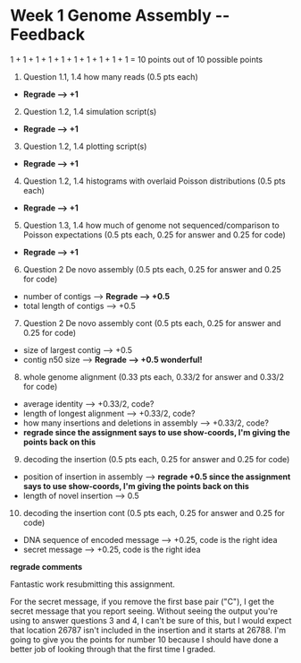 # Week 1 Genome Assembly -- Feedback

1 + 1 + 1 + 1 + 1 + 1 + 1 + 1 + 1 + 1 = 10 points out of 10 possible points

1. Question 1.1, 1.4 how many reads (0.5 pts each)

  * **Regrade --> +1**

2. Question 1.2, 1.4 simulation script(s)

  * **Regrade --> +1**

3. Question 1.2, 1.4 plotting script(s)

  * **Regrade --> +1**

4. Question 1.2, 1.4 histograms with overlaid Poisson distributions (0.5 pts each)

  * **Regrade --> +1**

5. Question 1.3, 1.4 how much of genome not sequenced/comparison to Poisson expectations (0.5 pts each, 0.25 for answer and 0.25 for code)

  * **Regrade --> +1**

6. Question 2 De novo assembly (0.5 pts each, 0.25 for answer and 0.25 for code)

  * number of contigs --> **Regrade --> +0.5**
  * total length of contigs --> +0.5

7. Question 2 De novo assembly cont (0.5 pts each, 0.25 for answer and 0.25 for code)

  * size of largest contig --> +0.5
  * contig n50 size --> **Regrade --> +0.5 wonderful!**

8. whole genome alignment (0.33 pts each, 0.33/2 for answer and 0.33/2 for code)

  * average identity --> +0.33/2, code?
  * length of longest alignment --> +0.33/2, code?
  * how many insertions and deletions in assembly --> +0.33/2, code?
  * **regrade since the assignment says to use show-coords, I'm giving the points back on this**

9. decoding the insertion (0.5 pts each, 0.25 for answer and 0.25 for code)

  * position of insertion in assembly --> **regrade +0.5 since the assignment says to use show-coords, I'm giving the points back on this**
  * length of novel insertion --> 0.5


10. decoding the insertion cont (0.5 pts each, 0.25 for answer and 0.25 for code)

  * DNA sequence of encoded message --> +0.25, code is the right idea
  * secret message --> +0.25, code is the right idea

**regrade comments**

Fantastic work resubmitting this assignment.

For the secret message, if you remove the first base pair ("C"), I get the secret message that you report seeing. Without seeing the output you're using to answer questions 3 and 4, I can't be sure of this, but I would expect that location 26787 isn't included in the insertion and it starts at 26788. I'm going to give you the points for number 10 because I should have done a better job of looking through that the first time I graded.
